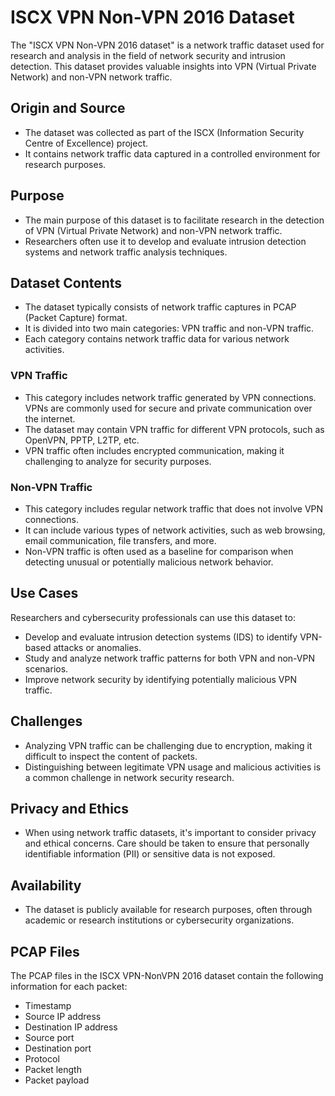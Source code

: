 # ISCX VPN Non-VPN 2016 Dataset

The "ISCX VPN Non-VPN 2016 dataset" is a network traffic dataset used for research and analysis in the field of network security and intrusion detection. This dataset provides valuable insights into VPN (Virtual Private Network) and non-VPN network traffic.

## Origin and Source

- The dataset was collected as part of the ISCX (Information Security Centre of Excellence) project.
- It contains network traffic data captured in a controlled environment for research purposes.

## Purpose

- The main purpose of this dataset is to facilitate research in the detection of VPN (Virtual Private Network) and non-VPN network traffic.
- Researchers often use it to develop and evaluate intrusion detection systems and network traffic analysis techniques.

## Dataset Contents

- The dataset typically consists of network traffic captures in PCAP (Packet Capture) format.
- It is divided into two main categories: VPN traffic and non-VPN traffic.
- Each category contains network traffic data for various network activities.

### VPN Traffic

- This category includes network traffic generated by VPN connections. VPNs are commonly used for secure and private communication over the internet.
- The dataset may contain VPN traffic for different VPN protocols, such as OpenVPN, PPTP, L2TP, etc.
- VPN traffic often includes encrypted communication, making it challenging to analyze for security purposes.

### Non-VPN Traffic

- This category includes regular network traffic that does not involve VPN connections.
- It can include various types of network activities, such as web browsing, email communication, file transfers, and more.
- Non-VPN traffic is often used as a baseline for comparison when detecting unusual or potentially malicious network behavior.

## Use Cases

Researchers and cybersecurity professionals can use this dataset to:

- Develop and evaluate intrusion detection systems (IDS) to identify VPN-based attacks or anomalies.
- Study and analyze network traffic patterns for both VPN and non-VPN scenarios.
- Improve network security by identifying potentially malicious VPN traffic.

## Challenges

- Analyzing VPN traffic can be challenging due to encryption, making it difficult to inspect the content of packets.
- Distinguishing between legitimate VPN usage and malicious activities is a common challenge in network security research.

## Privacy and Ethics

- When using network traffic datasets, it's important to consider privacy and ethical concerns. Care should be taken to ensure that personally identifiable information (PII) or sensitive data is not exposed.

## Availability

- The dataset is publicly available for research purposes, often through academic or research institutions or cybersecurity organizations.

## PCAP Files

The PCAP files in the ISCX VPN-NonVPN 2016 dataset contain the following information for each packet:

- Timestamp
- Source IP address
- Destination IP address
- Source port
- Destination port
- Protocol
- Packet length
- Packet payload
